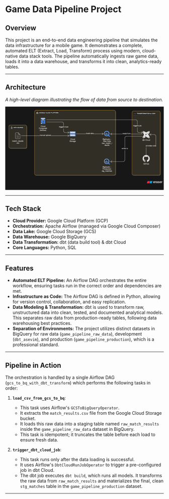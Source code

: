 # Game Data Pipeline Project

## Overview

This project is an end-to-end data engineering pipeline that simulates the data infrastructure for a mobile game. It demonstrates a complete, automated ELT (Extract, Load, Transform) process using modern, cloud-native data stack tools. The pipeline automatically ingests raw game data, loads it into a data warehouse, and transforms it into clean, analytics-ready tables.

---

## Architecture

*A high-level diagram illustrating the flow of data from source to destination.*

![Architecture Diagram](pipeline-project-diagram.png) 

---

## Tech Stack

* **Cloud Provider:** Google Cloud Platform (GCP)
* **Orchestration:** Apache Airflow (managed via Google Cloud Composer)
* **Data Lake:** Google Cloud Storage (GCS)
* **Data Warehouse:** Google BigQuery
* **Data Transformation:** dbt (data build tool) & dbt Cloud
* **Core Languages:** Python, SQL

---

## Features

* **Automated ELT Pipeline:** An Airflow DAG orchestrates the entire workflow, ensuring tasks run in the correct order and dependencies are met.
* **Infrastructure as Code:** The Airflow DAG is defined in Python, allowing for version control, collaboration, and easy replication.
* **Data Modeling & Transformation:** dbt is used to transform raw, unstructured data into clean, tested, and documented analytical models. This separates raw data from production-ready tables, following data warehousing best practices.
* **Separation of Environments:** The project utilizes distinct datasets in BigQuery for raw data (`game_pipeline_raw_data`), development (`dbt_asevim`), and production (`game_pipeline_production`), which is a professional standard.

---

## Pipeline in Action

The orchestration is handled by a single Airflow DAG (`gcs_to_bq_with_dbt_transform`) which performs the following tasks in order:

1.  **`load_csv_from_gcs_to_bq`**:
    * This task uses Airflow's `GCSToBigQueryOperator`.
    * It extracts the `match_results.csv` file from the Google Cloud Storage bucket.
    * It loads this raw data into a staging table named `raw_match_results` inside the `game_pipeline_raw_data` dataset in BigQuery.
    * This task is idempotent; it truncates the table before each load to ensure fresh data.

2.  **`trigger_dbt_cloud_job`**:
    * This task runs only after the data loading is successful.
    * It uses Airflow's `DbtCloudRunJobOperator` to trigger a pre-configured job in dbt Cloud.
    * The dbt job executes `dbt build`, which runs all models. It transforms the raw data from `raw_match_results` and materializes the final, clean `stg_matches` table in the `game_pipeline_production` dataset.

---
